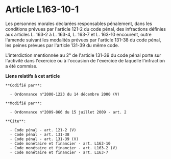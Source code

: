 # Article L163-10-1

Les personnes morales déclarées responsables pénalement, dans les conditions prévues par l'article 121-2 du code pénal, des
infractions définies aux articles L. 163-2 à L. 163-4, L. 163-7 et L. 163-10 encourent, outre l'amende suivant les modalités
prévues par l'article 131-38 du code pénal, les peines prévues par l'article 131-39 du même code.

L'interdiction mentionnée au 2° de l'article 131-39 du code pénal porte sur l'activité dans l'exercice ou à l'occasion de
l'exercice de laquelle l'infraction a été commise.

**Liens relatifs à cet article**

	**Codifié par**:

	  - Ordonnance n°2000-1223 du 14 décembre 2000 (V)

	**Modifié par**:

	  - Ordonnance n°2009-866 du 15 juillet 2009 - art. 2

	**Cite**:

	  - Code pénal - art. 121-2 (V)
	  - Code pénal - art. 131-38
	  - Code pénal - art. 131-39 (V)
	  - Code monétaire et financier - art. L163-10
	  - Code monétaire et financier - art. L163-2 (V)
	  - Code monétaire et financier - art. L163-7
